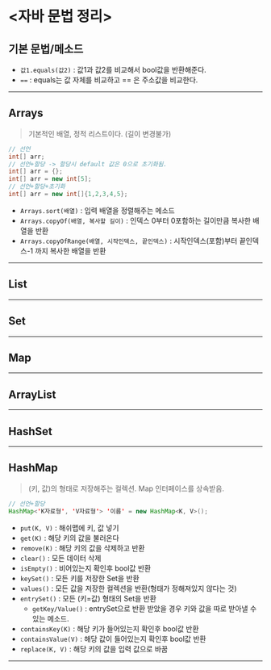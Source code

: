 # <자바 문법 정리>

## 기본 문법/메소드
- `값1.equals(값2)` : 값1과 값2를 비교해서 bool값을 반환해준다.
- ` == ` : equals는 값 자체를 비교하고 == 은 주소값을 비교한다.

---
## Arrays
> 기본적인 배열, 정적 리스트이다. (길이 변경불가)
```java
// 선언
int[] arr;
// 선언+할당 -> 할당시 default 값은 0으로 초기화됨.
int[] arr = {};
int[] arr = new int[5];
// 선언+할당+초기화
int[] arr = new int[]{1,2,3,4,5};
```
- `Arrays.sort(배열)` : 입력 배열을 정렬해주는 메소드
- `Arrays.copyOf(배열, 복사할 길이)` : 인덱스 0부터 0포함하는 길이만큼 복사한 배열을 반환
- `Arrays.copyOfRange(배열, 시작인덱스, 끝인덱스)` : 시작인덱스(포함)부터 끝인덱스-1 까지 복사한 배열을 반환

---
## List
---
## Set
---
## Map
---
## ArrayList
---
## HashSet

---
## HashMap
> (키, 값)의 형태로 저장해주는 컬렉션. Map 인터페이스를 상속받음.
```java
// 선언+할당
HashMap<'K자료형', 'V자료형'> '이름' = new HashMap<K, V>();
```
- `put(K, V)` : 해쉬맵에 키, 값 넣기
- `get(K)` : 해당 키의 값을 불러온다
- `remove(K)` : 해당 키의 값을 삭제하고 반환
- `clear()` : 모든 데이터 삭제
- `isEmpty()` : 비어있는지 확인후 bool값 반환
- `keySet()` : 모든 키를 저장한 Set을 반환
- `values()` : 모든 값을 저장한 컬렉션을 반환(형태가 정해져있지 않다는 것)
- `entrySet()` : 모든 (키=값) 형태의 Set을 반환 
    - `getKey/Value()` : entrySet으로 반환 받았을 경우 키와 값을 따로 받아낼 수 있는 메소드.
- `containsKey(K)` : 해당 키가 들어있는지 확인후 bool값 반환
- `containsValue(V)` : 해당 값이 들어있는지 확인후 bool값 반환
- `replace(K, V)` : 해당 키의 값을 입력 값으로 바꿈

---
